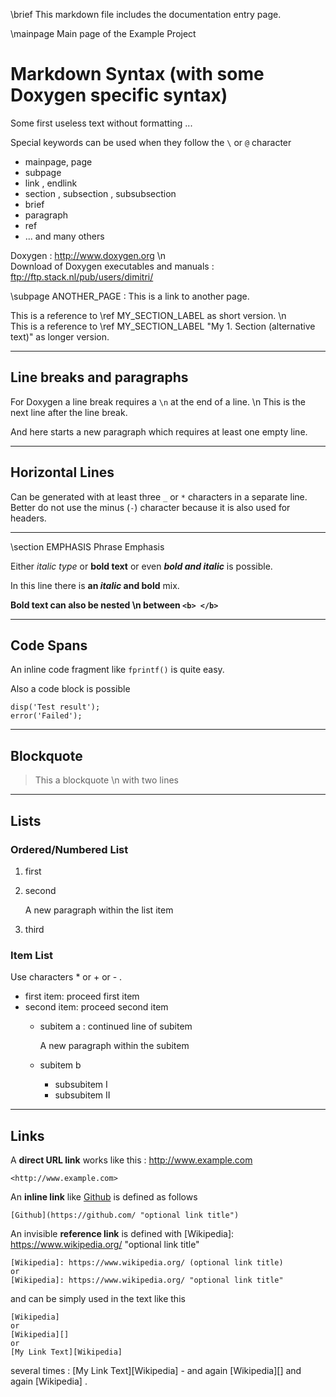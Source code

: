 ﻿\brief This markdown file includes the documentation entry page.

\mainpage Main page of the Example Project


# Markdown Syntax (with some Doxygen specific syntax)

Some first useless text without formatting ...

Special keywords can be used when they follow the `\` or `@` character
* mainpage, page
* subpage
* link , endlink
* section , subsection , subsubsection 
* brief
* paragraph
* ref
* ... and many others

Doxygen : <http://www.doxygen.org> \n  
Download of Doxygen executables and manuals : <ftp://ftp.stack.nl/pub/users/dimitri/>

\subpage ANOTHER_PAGE : This is a link to another page.

This is a reference to \ref MY_SECTION_LABEL as short version. \n  
This is a reference to \ref MY_SECTION_LABEL "My 1. Section (alternative text)" as longer version.


___
## Line breaks and paragraphs

For Doxygen a line break requires a `\n` at the end of a line. \n
This is the next line after the line break.

And here starts a new paragraph which requires at least one empty line.

___
## Horizontal Lines
Can be generated with at least three `_` or `*` characters in a separate line.
Better do not use the minus (`-`) character because it is also used for headers.

***
\section EMPHASIS Phrase Emphasis 

Either *italic type* or **bold text** or even ***bold and italic*** is possible.

In this line there is **an *italic* and bold** mix.

<b> Bold text can also be nested \n
between `<b> </b>`
</b>

___
## Code Spans 

An inline code fragment like `fprintf()` is quite easy.

Also a code block is possible
```
disp('Test result');
error('Failed');
```

___
## Blockquote

> This a blockquote \n
> with two lines


___
## Lists

### Ordered/Numbered List

1. first
2. second

   A new paragraph within the list item
3. third


### Item List
Use characters * or + or - .
* first item: proceed first item
* second item:
  proceed second item
  + subitem a :
    continued line of subitem

    A new paragraph within the subitem
  + subitem b
    - subsubitem I
    - subsubitem II


___
## Links

A **direct URL link** works like this : <http://www.example.com>
```
<http://www.example.com>
```

An **inline link** like [Github](https://github.com/ "optional link title") is defined as follows
```
[Github](https://github.com/ "optional link title")
```


An invisible **reference link** is defined with
[Wikipedia]: https://www.wikipedia.org/ "optional link title"

```
[Wikipedia]: https://www.wikipedia.org/ (optional link title)
or
[Wikipedia]: https://www.wikipedia.org/ "optional link title"
```
and can be simply used in the text like this 
```
[Wikipedia]
or
[Wikipedia][]
or
[My Link Text][Wikipedia]
```
several times : [My Link Text][Wikipedia] - and again [Wikipedia][] and again [Wikipedia] .

